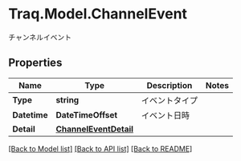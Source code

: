 # Traq.Model.ChannelEvent
チャンネルイベント

## Properties

Name | Type | Description | Notes
------------ | ------------- | ------------- | -------------
**Type** | **string** | イベントタイプ | 
**Datetime** | **DateTimeOffset** | イベント日時 | 
**Detail** | [**ChannelEventDetail**](ChannelEventDetail.md) |  | 

[[Back to Model list]](../../README.md#documentation-for-models) [[Back to API list]](../../README.md#documentation-for-api-endpoints) [[Back to README]](../../README.md)

